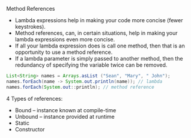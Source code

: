 Method References
- Lambda expressions help in making your code more concise (fewer keystrokes). 
- Method references, can, in certain situations, help in making your lambda expressions even more concise. 
- If all your lambda expression does is call one method, then that is an opportunity to use a method reference. 
- If a lambda parameter is simply passed to another method, then the redundancy of specifying the variable twice can be removed.

```java
List<String> names = Arrays.asList ("Sean", "Mary", " John");
names.forEach(name -> System.out.println(name)); // lambda
names.forEach(System.out::println); // method reference
```

4 Types of references: 
-  Bound – instance known at compile-time
-  Unbound – instance provided at runtime
-  Static
-  Constructor